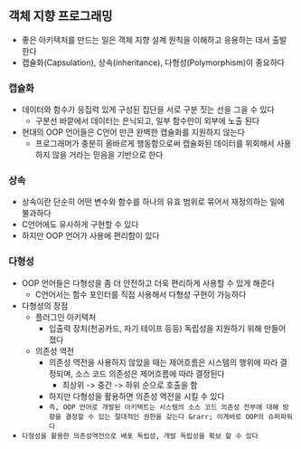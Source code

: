 ## 객체 지향 프로그래밍
- 좋은 아키텍처를 만드는 일은 객체 지향 설계 원칙을 이해하고 응용하는 데서 출발한다
- 캡슐화(Capsulation), 상속(inheritance), 다형성(Polymorphism)이 중요하다

### 캡슐화

- 데이터와 함수가 응집력 있게 구성된 집단을 서로 구분 짓는 선을 그을 수 있다
    - 구분선 바깥에서 데이터는 은닉되고, 일부 함수만이 외부에 노출 된다
- 현대의 OOP 언어들은 C언어 만큰 완벽한 캡슐화를 지원하지 않는다
    - 프로그래머가 충분히 올바르게 행동함으로써 캡슐화된 데이터를 위회해서 사용하지 않을 거라는 믿음을 기반으로 한다

### 상속

- 상속이란 단순히 어떤 변수와 함수를 하나의 유효 범위로 묶어서 재정의하는 일에 불과하다
- C언어에도 유사하게 구현할 수 있다
- 하지만 OOP 언어가 사용에 편리함이 있다

### 다형성

- OOP 언어들은 다형성을 좀 더 안전하고 더욱 편리하게 사용할 수 있게 해준다
    - C언어서는 함수 포인터를 직접 사용해서 다형성 구현이 가능하다
- 다형성의 장점
    - 플러그인 아키텍처
        - 입출력 장치(천공카드, 자기 테이프 등등) 독립성을 지원하기 위해 만들어 졌다
    - 의존성 역전
        - 의존성 역전을 사용하지 않았을 때는 제어흐름은 시스템의 행위에 따라 결정되며, 소스 코드 의존성은 제어흐름에 따라 결정된다
            - 최상위 -> 중간 -> 하위 순으로 호출을 함
        - 하지만 다형성을 활용하면 의존성 역전을 시킬 수 있다
        - `즉, OOP 언어로 개발된 아키텍트는 시스템의 소스 코드 의존성 전부에 대해 방향을 결정할 수 있는 절대적인 권한을 갖는다 &rarr; 이게바로 OOP의 슈퍼파워다 `
- `다형성을 활용한 의존성역전으로 배포 독립성, 개발 독립성을 확보 할 수 있다`
